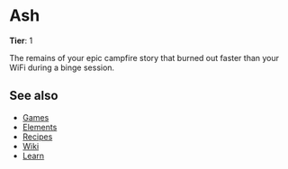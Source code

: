 # Ash

**Tier**: 1

The remains of your epic campfire story that burned out faster than your WiFi during a binge session.

## See also

* [Games](/wiki/games)
* [Elements](/wiki/elements)
* [Recipes](/wiki/recipes)
* [Wiki](/wiki/index)
* [Learn](/learn/index)